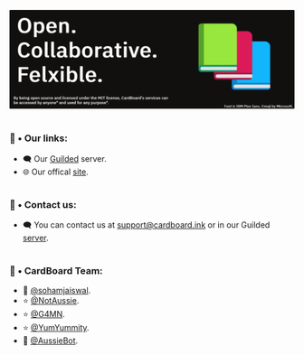 <!-- Banner -->
![Banner Art (Rounded)](https://github.com/cardboard-ink/.github/blob/main/art/banner-rounded.png)

#

<!-- Links -->
### 🔗 • Our links:

- 🗨️ Our [Guilded](https://guilded.gg/CardBoard) server.
- 🌐 Our offical [site](https://cardboard.ink).

#

<!-- Contact us -->

### 📲 • Contact us:

- 🗨️ You can contact us at [support@cardboard.ink](mailto:support@cardboard.ink) or in our Guilded [server](https://guilded.gg/CardBoard).

#

<!-- Team -->

### 👥 • CardBoard Team:

- 👑 [@sohamjaiswal](https://github.com/sohamjaiswal).
- ⭐ [@NotAussie](https://github.com/notaussie).
- ⭐ [@G4MN](https://github.com/g4mn).
- ⭐ [@YumYummity](https://github.com/YumYummity).
- 🤖 [@AussieBot](https://github.com/AussieBot).
